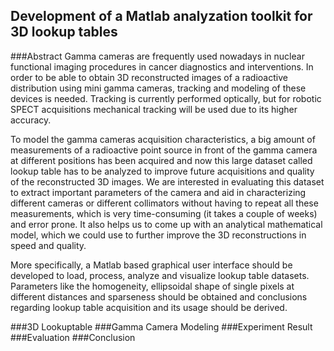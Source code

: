 Development of a Matlab analyzation toolkit for 3D lookup tables
----------------

###Abstract
Gamma cameras are frequently used nowadays in nuclear functional imaging procedures in cancer diagnostics and interventions. 
In order to be able to obtain 3D reconstructed images of a radioactive distribution using mini gamma cameras, tracking and modeling of these devices is needed. Tracking is currently performed optically, but for robotic SPECT acquisitions mechanical tracking will be used due to its higher accuracy.

To model the gamma cameras acquisition characteristics, a big amount of measurements of a radioactive point source in front of the gamma camera at different positions has been acquired and now this large dataset called lookup table has to be analyzed to improve future acquisitions and quality of the reconstructed 3D images. We are interested in evaluating this dataset to extract important parameters of the camera and aid in characterizing different cameras or different collimators without having to repeat all these measurements, which is very time-consuming (it takes a couple of weeks) and error prone. It also helps us to come up with an analytical mathematical model, which we could use to further improve the 3D reconstructions in speed and quality. 

More specifically, a Matlab based graphical user interface should be developed to load, process, analyze and visualize lookup table datasets. Parameters like the homogeneity, ellipsoidal shape of single pixels at different distances and sparseness should be obtained and conclusions regarding lookup table acquisition and its usage should be derived.

###3D Lookuptable
###Gamma Camera Modeling
###Experiment Result 
###Evaluation 
###Conclusion 

